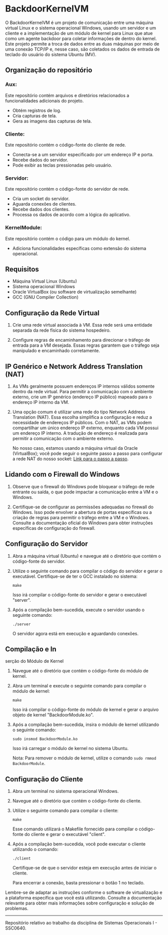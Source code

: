 # BackdoorKernelVM

O BackdoorKernelVM é um projeto de comunicação entre uma máquina virtual Linux e o sistema operacional Windows, usando um servidor e um cliente e a implementação de um módulo de kernel para Linux que atue como um agente backdoor para coletar informações de dentro do kernel. Este projeto permite a troca de dados entre as duas máquinas por meio de uma conexão TCP/IP e, nesse caso, são coletados os dados de entrada de teclado do usuário do sistema Ubuntu (MV).


## Organização do repositório
### Aux:
Este repositório contém arquivos e diretórios relacionados a funcionalidades adicionais do projeto.
- Obtém registros de log.
- Cria capturas de tela.
- Gera as imagens das capturas de tela.
  
### Cliente:
Este repositório contém o código-fonte do cliente de rede.
- Conecta-se a um servidor especificado por um endereço IP e porta.
- Recebe dados do servidor.
- Pode exibir as teclas pressionadas pelo usuário.
  
### Servidor:
Este repositório contém o código-fonte do servidor de rede.
- Cria um socket do servidor.
- Aguarda conexões de clientes.
- Recebe dados dos clientes.
- Processa os dados de acordo com a lógica do aplicativo.
  
### KernelModule:
Este repositório contém o código para um módulo do kernel.
- Adiciona funcionalidades específicas como extensão do sistema operacional.


## Requisitos

- Máquina Virtual Linux (Ubuntu)
- Sistema operacional Windows
- Oracle VirtualBox (ou software de virtualização semelhante)
- GCC (GNU Compiler Collection)

## Configuração da Rede Virtual

1. Crie uma rede virtual associada à VM. Essa rede será uma entidade separada da rede física do sistema hospedeiro.

2. Configure regras de encaminhamento para direcionar o tráfego de entrada para a VM desejada. Essas regras garantem que o tráfego seja manipulado e encaminhado corretamente.

## IP Genérico e Network Address Translation (NAT)

1. As VMs geralmente possuem endereços IP internos válidos somente dentro da rede virtual. Para permitir a comunicação com o ambiente externo, crie um IP genérico (endereço IP público) mapeado para o endereço IP interno da VM.

2. Uma opção comum é utilizar uma rede do tipo Network Address Translation (NAT). Essa escolha simplifica a configuração e reduz a necessidade de endereços IP públicos. Com o NAT, as VMs podem compartilhar um único endereço IP externo, enquanto cada VM possui um endereço IP interno. A tradução de endereço é realizada para permitir a comunicação com o ambiente externo.

   No nosso caso, estamos usando a máquina virtual da Oracle (VirtualBox); você pode seguir o seguinte passo a passo para configurar a rede NAT do nosso socket: [Link para o passo a passo](https://stackoverflow.com/questions/48138413/how-to-connect-through-socket-to-virtual-machine).

## Lidando com o Firewall do Windows

1. Observe que o firewall do Windows pode bloquear o tráfego de rede entrante ou saída, o que pode impactar a comunicação entre a VM e o Windows.

2. Certifique-se de configurar as permissões adequadas no firewall do Windows. Isso pode envolver a abertura de portas específicas ou a criação de regras para permitir o tráfego entre a VM e o Windows. Consulte a documentação oficial do Windows para obter instruções específicas de configuração do firewall.

## Configuração do Servidor

1. Abra a máquina virtual (Ubuntu) e navegue até o diretório que contém o código-fonte do servidor.

2. Utilize o seguinte comando para compilar o código do servidor e gerar o executável. Certifique-se de ter o GCC instalado no sistema:

   ```shell
   make
   ```

   Isso irá compilar o código-fonte do servidor e gerar o executável "server".

3. Após a compilação bem-sucedida, execute o servidor usando o seguinte comando:

   ```shell
   ./server
   ```

   O servidor agora está em execução e aguardando conexões.

## Compilação e In

serção do Módulo de Kernel

1. Navegue até o diretório que contém o código-fonte do módulo de kernel.

2. Abra um terminal e execute o seguinte comando para compilar o módulo de kernel:

   ```shell
   make
   ```

   Isso irá compilar o código-fonte do módulo de kernel e gerar o arquivo objeto de kernel "BackdoorModule.ko".

3. Após a compilação bem-sucedida, insira o módulo de kernel utilizando o seguinte comando:

   ```shell
   sudo insmod BackdoorModule.ko
   ```

   Isso irá carregar o módulo de kernel no sistema Ubuntu.

   Nota: Para remover o módulo de kernel, utilize o comando `sudo rmmod BackdoorModule`.

## Configuração do Cliente

1. Abra um terminal no sistema operacional Windows.

2. Navegue até o diretório que contém o código-fonte do cliente.

3. Utilize o seguinte comando para compilar o cliente:

   ```shell
   make
   ```

   Esse comando utilizará o Makefile fornecido para compilar o código-fonte do cliente e gerar o executável "client".

4. Após a compilação bem-sucedida, você pode executar o cliente utilizando o comando:

   ```shell
   ./client
   ```

   Certifique-se de que o servidor esteja em execução antes de iniciar o cliente.

   Para encerrar a conexão, basta pressionar o botão 1 no teclado.

Lembre-se de adaptar as instruções conforme o software de virtualização e a plataforma específica que você está utilizando. Consulte a documentação relevante para obter mais informações sobre configuração e solução de problemas.

---
Repositório relativo ao trabalho da disciplina de Sistemas Operacionais I - SSC0640.
